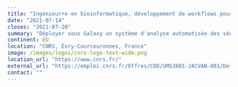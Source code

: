 ```yaml
---
title: "Ingénieur•e en bioinformatique, développement de workflows pour la surveillance COVID-19"
date: "2021-07-14"
closes: "2021-07-20"
summary: "Déployer sous Galaxy un système d'analyse automatisée des séquences de SARS-CoV-2 produites par différentes technologies NGS (Illumina, MinIon et Nanopore). Assurer le bon fonctionnement du serveur Galaxy dédié à ces analyses. Connecter les services Galaxy avec..."
continent: EU
location: "CNRS, Évry-Courcouronnes, France"
image: /images/logos/cnrs-logo-text-wide.png
location_url: "https://www.cnrs.fr/"
external_url: "https://emploi.cnrs.fr/Offres/CDD/UMS3601-JACVAN-001/Default.aspx"
contact: ""
---
```

